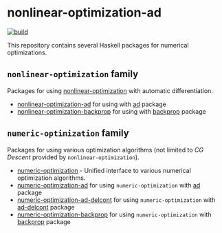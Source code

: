 # nonlinear-optimization-ad

[![build](https://github.com/msakai/nonlinear-optimization-ad/actions/workflows/build.yaml/badge.svg)](https://github.com/msakai/nonlinear-optimization-ad/actions/workflows/build.yaml)

This repository contains several Haskell packages for numerical optimizations.

## `nonlinear-optimization` family

Packages for using [nonlinear-optimization](https://hackage.haskell.org/package/nonlinear-optimization)
with automatic differentiation.

* [nonlinear-optimization-ad](nonlinear-optimization-ad/) for using with [ad](https://hackage.haskell.org/package/ad) package
* [nonlinear-optimization-backprop](nonlinear-optimization-backprop/) for using with [backprop](https://hackage.haskell.org/package/backprop) package

## `numeric-optimization` family

Packages for using various optimization algorithms (not limited to *CG Descent* provided by  `nonlinear-optimization`).

* [numeric-optimization](numeric-optimization/) - Unified interface to various numerical optimization algorithms.
* [numeric-optimization-ad](numeric-optimization-ad/) for using `numeric-optimization` with [ad](https://hackage.haskell.org/package/ad) package
* [numeric-optimization-ad-delcont](numeric-optimization-ad-delcont/) for using `numeric-optimization` with [ad-delcont](https://hackage.haskell.org/package/ad-delcont) package
* [numeric-optimization-backprop](numeric-optimization-backprop/) for using `numeric-optimization` with [backprop](https://hackage.haskell.org/package/backprop) package
